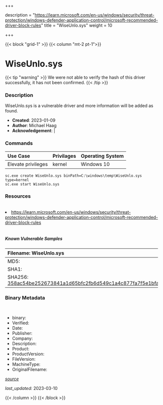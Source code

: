 +++

description = "https://learn.microsoft.com/en-us/windows/security/threat-protection/windows-defender-application-control/microsoft-recommended-driver-block-rules"
title = "WiseUnlo.sys"
weight = 10

+++


{{< block "grid-1" >}}
{{< column "mt-2 pt-1">}}




# WiseUnlo.sys 


{{< tip "warning" >}}
We were not able to verify the hash of this driver successfully, it has not been confirmed.
{{< /tip >}}




### Description


WiseUnlo.sys is a vulnerable driver and more information will be added as found.


- **Created**: 2023-01-09
- **Author**: Michael Haag
- **Acknowledgement**:  | [](https://twitter.com/)

### Commands

| Use Case | Privilages | Operating System | 
|:---- | ---- | ---- |
| Elevate privileges | kernel | Windows 10 |

```
sc.exe create WiseUnlo.sys binPath=C:\windows\temp\WiseUnlo.sys type=kernel
sc.exe start WiseUnlo.sys
```

### Resources
<br>


<li><a href=" https://learn.microsoft.com/en-us/windows/security/threat-protection/windows-defender-application-control/microsoft-recommended-driver-block-rules"> https://learn.microsoft.com/en-us/windows/security/threat-protection/windows-defender-application-control/microsoft-recommended-driver-block-rules</a></li>


<br>


##### Known Vulnerable Samples

| Filename: WiseUnlo.sys |
|:---- |
|MD5: <a href="https://www.virustotal.com/gui/file/{&#39;Filename&#39;: &#39;WiseUnlo.sys&#39;, &#39;MD5&#39;: &#39;&#39;, &#39;SHA1&#39;: &#39;&#39;, &#39;SHA256&#39;: &#39;358ac54be252673841a1d65bfc2fb6d549c1a4c877fa7f5e1bfa188f30375d69&#39;}"></a>|
|SHA1: <a href="https://www.virustotal.com/gui/file/{&#39;Filename&#39;: &#39;WiseUnlo.sys&#39;, &#39;MD5&#39;: &#39;&#39;, &#39;SHA1&#39;: &#39;&#39;, &#39;SHA256&#39;: &#39;358ac54be252673841a1d65bfc2fb6d549c1a4c877fa7f5e1bfa188f30375d69&#39;}"></a>|
|SHA256: <a href="https://www.virustotal.com/gui/file/{&#39;Filename&#39;: &#39;WiseUnlo.sys&#39;, &#39;MD5&#39;: &#39;&#39;, &#39;SHA1&#39;: &#39;&#39;, &#39;SHA256&#39;: &#39;358ac54be252673841a1d65bfc2fb6d549c1a4c877fa7f5e1bfa188f30375d69&#39;}">358ac54be252673841a1d65bfc2fb6d549c1a4c877fa7f5e1bfa188f30375d69</a>|




### Binary Metadata
<br>

- binary: 
- Verified: 
- Date: 
- Publisher: 
- Company: 
- Description: 
- Product: 
- ProductVersion: 
- FileVersion: 
- MachineType: 
- OriginalFilename: 

[*source*](https://github.com/magicsword-io/LOLDrivers/tree/main/yaml/wiseunlo.sys.yml)

*last_updated:* 2023-03-10


{{< /column >}}
{{< /block >}}
